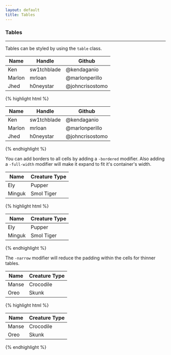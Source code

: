 ```yaml
---
layout: default
title: Tables
---
```


### Tables
---

Tables can be styled by using the `table` class.
<div class="example">
  <div class="container preview">
    <table class="table">
      <thead>
        <th>Name</th>
        <th>Handle</th>
        <th>Github</th>
      </thead>
      <tbody>
        <tr>
          <td>Ken</td>
          <td>sw1tchblade</td>
          <td>@kendaganio</td>
        </tr>
        <tr>
          <td>Marlon</td>
          <td>mrloan</td>
          <td>@marlonperillo</td>
        </tr>
        <tr>
          <td>Jhed</td>
          <td>h0neystar</td>
          <td>@johncrisostomo</td>
        </tr>
      </tbody>
    </table>
  </div>
</div>
{% highlight html %}
<table class="table">
  <thead>
    <th>Name</th>
    <th>Handle</th>
    <th>Github</th>
  </thead>
  <tbody>
    <tr>
      <td>Ken</td>
      <td>sw1tchblade</td>
      <td>@kendaganio</td>
    </tr>
    <tr>
      <td>Marlon</td>
      <td>mrloan</td>
      <td>@marlonperillo</td>
    </tr>
    <tr>
      <td>Jhed</td>
      <td>h0neystar</td>
      <td>@johncrisostomo</td>
    </tr>
  </tbody>
</table>
{% endhighlight %}

You can add borders to all cells by adding a `-bordered` modifier. Also adding a `-full-width` modifier will make it expand to fit it's container's width.
<div class="example">
  <div class="container preview">
    <table class="table -bordered -full-width">
      <thead>
        <th>Name</th>
        <th>Creature Type</th>
      </thead>
      <tbody>
        <tr>
          <td>Ely</td>
          <td>Pupper</td>
        </tr>
        <tr>
          <td>Minguk</td>
          <td>Smol Tiger</td>
        </tr>
      </tbody>
    </table>
  </div>
</div>
{% highlight html %}
<table class="table -bordered -full-width">
  <thead>
    <th>Name</th>
    <th>Creature Type</th>
  </thead>
  <tbody>
    <tr>
      <td>Ely</td>
      <td>Pupper</td>
    </tr>
    <tr>
      <td>Minguk</td>
      <td>Smol Tiger</td>
    </tr>
  </tbody>
</table>
{% endhighlight %}

The `-narrow` modifier will reduce the padding within the cells for thinner tables.
<div class="example">
  <div class="container preview">
    <table class="table -narrow">
      <thead>
        <th>Name</th>
        <th>Creature Type</th>
      </thead>
      <tbody>
        <tr>
          <td>Manse</td>
          <td>Crocodile</td>
        </tr>
        <tr>
          <td>Oreo</td>
          <td>Skunk</td>
        </tr>
      </tbody>
    </table>
  </div>
</div>
{% highlight html %}
<table class="table -narrow">
  <thead>
    <th>Name</th>
    <th>Creature Type</th>
  </thead>
  <tbody>
    <tr>
      <td>Manse</td>
      <td>Crocodile</td>
    </tr>
    <tr>
      <td>Oreo</td>
      <td>Skunk</td>
    </tr>
  </tbody>
</table>
{% endhighlight %}
